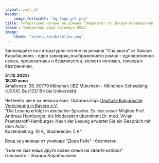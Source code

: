 ```yaml
---
layout: post_a2
header:
    image_fullwidth: "dg_logo_grl.png"
title: Литературно четене на романа "Опашката" от Захари Карабашлиев
teaser: Понеделник 31ви октомври 2022
image:
    thumb: "zahari_karabashliev.png"
---
```

 Заповядайте на литературно четене на романа "Опашката" от Захари Карабашлиев - един завихрящ въображението роман – едновременно нежен, провокативен и безмилостен, колкото интимен, толкова и безграничен.  
   
**31.10.2022г**  
**18:30 часа**  
Amalienstr. 38, 80779 München (IBZ München) - München-Schwabing (U3/U6, Bus153/154 bis Universität)    
  
Четенето ще е на немски език. Организатор: [Deutsch-Bulgarische Vereinigung in Bayern e.V.](http://www.deutsch-bulgarische-vereinigung.de/Veranstaltung/110)  
"Die Lesung erfolgt in deutscher Sprache. Es liest unser Mitglied Prof. Andreas Hamburger, die Moderation übernimmt Dr. med. Vivian Pramataroff-Hamburger. Nach der Lesung erwartet Sie ein Gespräch mit dem Autor.  
Kostenbeitrag: 10 €, Studierende: 5 €"  
     
Вход за ученици от училище "Дора Габе" : безплатен.  
   
*"Ние не сме нищо друго освен сенки на своите избори"*  
*Опашката - Захари Карабашлиев*  
